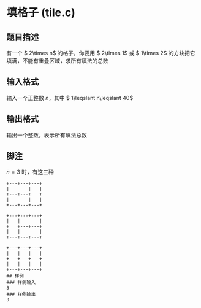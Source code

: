 # 填格子 (tile.c)

## 题目描述

有一个 $ 2\times n$ 的格子，你要用 $ 2\times 1$ 或 $ 1\times 2$ 的方块把它填满，不能有重叠区域，求所有填法的总数

## 输入格式

输入一个正整数 $n$，其中 $ 1\leqslant n\leqslant 40$

## 输出格式

输出一个整数，表示所有填法总数

## 脚注

$n=3$ 时，有这三种

```
+---+---+---+
|       |   |
+---+---+   +
|       |   |
+---+---+---+

+---+---+---+
|   |       |
+   +---+---+
|   |       |
+---+---+---+

+---+---+---+
|   |   |   |
+   +   +   +
|   |   |   |
+---+---+---+
## 样例
### 样例输入
3
### 样例输出
3
